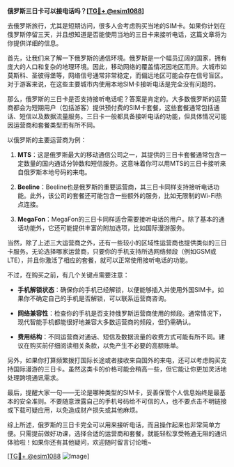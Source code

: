 **俄罗斯三日卡可以接电话吗？[[TG💪+ @esim1088](https://t.me/s/esim1088)]**

去俄罗斯旅行，尤其是短期访问，很多人会考虑购买当地的SIM卡。如果你计划在俄罗斯停留三天，并且想知道是否能使用当地的三日卡来接听电话，这篇文章将为你提供详细的信息。

首先，让我们来了解一下俄罗斯的通信环境。俄罗斯是一个幅员辽阔的国家，拥有庞大的人口和复杂的地理环境。因此，移动网络的覆盖情况因地区而异。大城市如莫斯科、圣彼得堡等，网络信号通常非常稳定，而偏远地区可能会存在信号盲区。对于游客来说，在这些主要城市内使用本地SIM卡接听电话是完全没有问题的。

那么，俄罗斯的三日卡是否支持接听电话呢？答案是肯定的。大多数俄罗斯的运营商都会为短期用户（包括游客）提供预付费的SIM卡套餐，这些套餐通常包括通话、短信以及数据流量服务。三日卡一般都具备接听电话的功能，但具体情况可能因运营商和套餐类型而有所不同。

以俄罗斯的主要运营商为例：

1. **MTS**：这是俄罗斯最大的移动通信公司之一，其提供的三日卡套餐通常包含一定数量的国内通话分钟数和短信服务。这意味着你可以用MTS的三日卡接听来自俄罗斯本地号码的来电。

2. **Beeline**：Beeline也是俄罗斯的重要运营商，其三日卡同样支持接听电话功能。此外，该公司的套餐还可能包含一些额外的服务，比如无限制的Wi-Fi热点连接。

3. **MegaFon**：MegaFon的三日卡同样适合需要接听电话的用户。除了基本的通话功能外，它还可能提供丰富的附加选项，比如国际漫游服务。

当然，除了上述三大运营商之外，还有一些较小的区域性运营商也提供类似的三日卡服务。无论选择哪家运营商，只要你的手机支持所选网络频段（例如GSM或LTE），并且你激活了相应的套餐，就可以正常使用接听电话的功能。

不过，在购买之前，有几个关键点需要注意：

- **手机解锁状态**：确保你的手机已经解锁，以便能够插入并使用外国SIM卡。如果你不确定自己的手机是否解锁，可以联系运营商咨询。
  
- **网络兼容性**：检查你的手机是否支持俄罗斯运营商使用的频段。通常情况下，现代智能手机都能很好地兼容大多数运营商的频段，但仍需确认。

- **费用结构**：不同运营商对通话、短信及数据流量的收费方式可能有所不同。建议在购买前仔细阅读相关条款，以免产生不必要的高额账单。

另外，如果你打算频繁拨打国际长途或者接收来自国外的来电，还可以考虑购买支持国际漫游的三日卡。虽然这类卡的价格可能会稍高一些，但它能让你更加灵活地处理跨境通讯需求。

最后，提醒大家一句——无论是哪种类型的SIM卡，妥善保管个人信息始终是最基本的安全准则。不要随意泄露自己的手机号码给不可信的人，也不要点击不明链接或下载可疑应用，以免造成财产损失或其他麻烦。

综上所述，俄罗斯的三日卡完全可以用来接听电话，而且操作起来也非常简单方便。只需提前做好功课，选择合适的运营商和套餐，就能轻松享受畅通无阻的通讯体验啦！如果你还有其他疑问，欢迎随时留言讨论哦~

[[TG💪+ @esim1088](https://t.me/s/esim1088) ![Image](https://i.postimg.cc/4NQfJmqS/Snipaste-2025-05-13-00-14-12.png)]